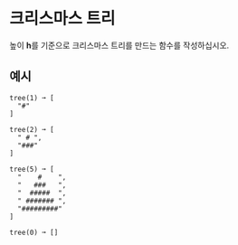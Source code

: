 # 크리스마스 트리

높이 **h**를 기준으로 크리스마스 트리를 만드는 함수를 작성하십시오.

## 예시
```text
tree(1) ➞ [
  "#"
]

tree(2) ➞ [
  " # ",
  "###"
]

tree(5) ➞ [
  "    #    ",
  "   ###   ",
  "  #####  ",
  " ####### ",
  "#########"
]

tree(0) ➞ []
```